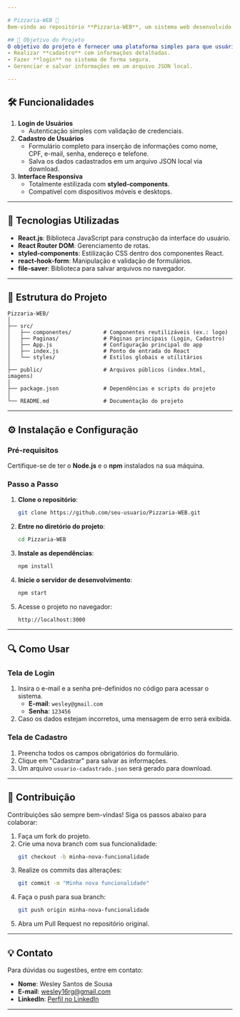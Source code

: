 ```yaml
---

# Pizzaria-WEB 🍕
Bem-vindo ao repositório **Pizzaria-WEB**, um sistema web desenvolvido para gerenciar o cadastro e login de usuários em uma pizzaria. Este projeto é baseado em **React.js** e utiliza bibliotecas modernas para estilização e manipulação de formulários, garantindo uma interface amigável e responsiva. 

## 🎯 Objetivo do Projeto
O objetivo do projeto é fornecer uma plataforma simples para que usuários possam:
- Realizar **cadastro** com informações detalhadas.
- Fazer **login** no sistema de forma segura.
- Gerenciar e salvar informações em um arquivo JSON local.

---
```


## 🛠️ Funcionalidades
1. **Login de Usuários**
   - Autenticação simples com validação de credenciais.
2. **Cadastro de Usuários**
   - Formulário completo para inserção de informações como nome, CPF, e-mail, senha, endereço e telefone.
   - Salva os dados cadastrados em um arquivo JSON local via download.
3. **Interface Responsiva**
   - Totalmente estilizada com **styled-components**.
   - Compatível com dispositivos móveis e desktops.

---

## 🚀 Tecnologias Utilizadas
- **React.js**: Biblioteca JavaScript para construção da interface do usuário.
- **React Router DOM**: Gerenciamento de rotas.
- **styled-components**: Estilização CSS dentro dos componentes React.
- **react-hook-form**: Manipulação e validação de formulários.
- **file-saver**: Biblioteca para salvar arquivos no navegador.

---

## 📂 Estrutura do Projeto
```
Pizzaria-WEB/
│
├── src/
│   ├── componentes/          # Componentes reutilizáveis (ex.: logo)
│   ├── Paginas/              # Páginas principais (Login, Cadastro)
│   ├── App.js                # Configuração principal do app
│   ├── index.js              # Ponto de entrada do React
│   └── styles/               # Estilos globais e utilitários
│
├── public/                   # Arquivos públicos (index.html, imagens)
│
├── package.json              # Dependências e scripts do projeto
│
└── README.md                 # Documentação do projeto
```

---

## ⚙️ Instalação e Configuração

### Pré-requisitos
Certifique-se de ter o **Node.js** e o **npm** instalados na sua máquina.

### Passo a Passo
1. **Clone o repositório**:
   ```bash
   git clone https://github.com/seu-usuario/Pizzaria-WEB.git
   ```
2. **Entre no diretório do projeto**:
   ```bash
   cd Pizzaria-WEB
   ```
3. **Instale as dependências**:
   ```bash
   npm install
   ```
4. **Inicie o servidor de desenvolvimento**:
   ```bash
   npm start
   ```
5. Acesse o projeto no navegador:
   ```
   http://localhost:3000
   ```

---

## 🔍 Como Usar

### Tela de Login
1. Insira o e-mail e a senha pré-definidos no código para acessar o sistema.
   - **E-mail**: `wesley@gmail.com`
   - **Senha**: `123456`
2. Caso os dados estejam incorretos, uma mensagem de erro será exibida.

### Tela de Cadastro
1. Preencha todos os campos obrigatórios do formulário.
2. Clique em "Cadastrar" para salvar as informações.
3. Um arquivo `usuario-cadastrado.json` será gerado para download.

---

## 🧩 Contribuição
Contribuições são sempre bem-vindas! Siga os passos abaixo para colaborar:
1. Faça um fork do projeto.
2. Crie uma nova branch com sua funcionalidade:
   ```bash
   git checkout -b minha-nova-funcionalidade
   ```
3. Realize os commits das alterações:
   ```bash
   git commit -m "Minha nova funcionalidade"
   ```
4. Faça o push para sua branch:
   ```bash
   git push origin minha-nova-funcionalidade
   ```
5. Abra um Pull Request no repositório original.

---

## 💡 Contato
Para dúvidas ou sugestões, entre em contato:

- **Nome**: Wesley Santos de Sousa
- **E-mail**: wesley16rg@gmail.com
- **LinkedIn**: [Perfil no LinkedIn](https://www.linkedin.com/in/wesley-sousa-1568b8222/)
---
